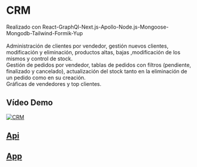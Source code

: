 # CRM
Realizado con React-GraphQl-Next.js-Apollo-Node.js-Mongoose-Mongodb-Tailwind-Formik-Yup <br/> <br/>
Administración de clientes por vendedor, gestión nuevos clientes, modificación y eliminación, productos altas, bajas ,modificación de los mismos y control de stock.  <br/>
Gestión de pedidos por vendedor, tablas de pedidos con filtros (pendiente, finalizado y cancelado), actualización del stock tanto en la eliminación de un pedido como en su creación. <br/>
Gráficas de vendedores y top clientes.


## Vídeo Demo

[![CRM](https://img.youtube.com/vi/j39P2WbRCho/0.jpg)](https://www.youtube.com/watch?v=j39P2WbRCho)

## [Api](crm-api/README.md)

## [App](crm-app/README.md)
